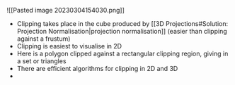 ![[Pasted image 20230304154030.png]]
- Clipping takes place in the cube produced by [[3D Projections#Solution: Projection Normalisation|projection normalisation]] (easier than clipping against a frustum)  
- Clipping is easiest to visualise in 2D  
- Here is a polygon clipped against a rectangular clipping region, giving in a set or triangles
- There are efficient algorithms for clipping in 2D and 3D
- 